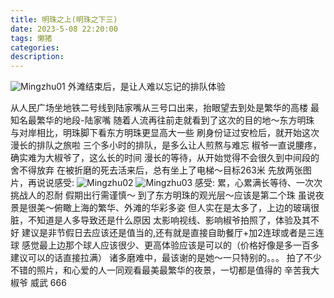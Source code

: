```yaml
---
title: 明珠之上(明珠之下三)
date: 2023-5-08 22:20:00
tags: 懒猪
categories:
description:
---
```

![Mingzhu01](/images/2023/dfmz01.jpeg)
外滩结束后，是让人难以忘记的排队体验
<!--more-->
从人民广场坐地铁二号线到陆家嘴从三号口出来，抬眼望去到处是繁华的高楼
最知名最繁华的地段-陆家嘴
随着人流再往前走就看到了这次的目的地～东方明珠
与对岸相比，明珠脚下看东方明珠更显高大一些
刷身份证过安检后，就开始这次漫长的排队之旅啦
三个多小时的排队，是多么让人煎熬与难忘
椒爷一直说腰疼，确实难为大椒爷了，这么长的时间
漫长的等待，从开始觉得不会很久到中间段的舍不得放弃
在被折磨的死去活来后，总有坐上了电梯～目标263米
先放两张图片，再说说感受:
![Mingzhu02](/images/2023/dfmz02.jpeg)
![Mingzhu03](/images/2023/dfmz03.jpeg)
感受:
累，心累满长等待、一次次挑战人的忍耐
假期出行需谨慎～
到了东方明珠的观光层～应该是第二个珠
虽说夜景是很美～俯瞰上海的繁华、外滩的华彩多姿
但人实在是太多了，上边的玻璃很脏，不知道是人多导致还是什么原因
太影响视线、影响椒爷拍照了，体验及其不好
建议是非节假日去应该还是值当的,还有就是直接自助餐厅+加2连球或者是三连球
感觉最上边那个球人应该很少、更高体验应该是可以的（价格好像是多一百多建议可以的话直接拉满）
诸多磨难中，最该谢的是她～一只特别的。。。
拍了不少不错的照片，和心爱的人一同观看最美最繁华的夜景，一切都是值得的
辛苦我大椒爷
威武
666
